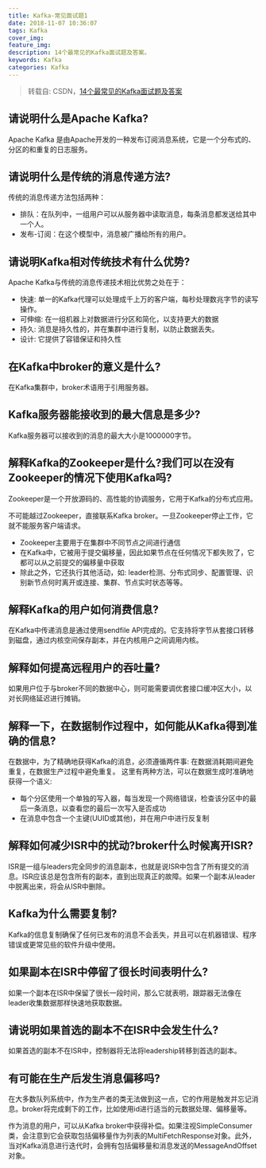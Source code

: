 ```yaml
---
title: Kafka-常见面试题1
date: 2018-11-07 10:36:07
tags: Kafka
cover_img:
feature_img:
description: 14个最常见的Kafka面试题及答案。
keywords: Kafka
categories: Kafka
---
```


> 转载自: CSDN，[14个最常见的Kafka面试题及答案](https://blog.csdn.net/yjh314/article/details/77568580)

## 请说明什么是Apache Kafka?
Apache Kafka 是由Apache开发的一种发布订阅消息系统，它是一个分布式的、分区的和重复的日志服务。

## 请说明什么是传统的消息传递方法?
传统的消息传递方法包括两种：

- 排队：在队列中，一组用户可以从服务器中读取消息，每条消息都发送给其中一个人。
- 发布-订阅：在这个模型中，消息被广播给所有的用户。

## 请说明Kafka相对传统技术有什么优势?
Apache Kafka与传统的消息传递技术相比优势之处在于：

- 快速: 单一的Kafka代理可以处理成千上万的客户端，每秒处理数兆字节的读写操作。
- 可伸缩: 在一组机器上对数据进行分区和简化，以支持更大的数据
- 持久: 消息是持久性的，并在集群中进行复制，以防止数据丢失。
- 设计: 它提供了容错保证和持久性

## 在Kafka中broker的意义是什么?
在Kafka集群中，broker术语用于引用服务器。

## Kafka服务器能接收到的最大信息是多少?
Kafka服务器可以接收到的消息的最大大小是1000000字节。

## 解释Kafka的Zookeeper是什么?我们可以在没有Zookeeper的情况下使用Kafka吗?
Zookeeper是一个开放源码的、高性能的协调服务，它用于Kafka的分布式应用。

不可能越过Zookeeper，直接联系Kafka broker。一旦Zookeeper停止工作，它就不能服务客户端请求。

- Zookeeper主要用于在集群中不同节点之间进行通信
- 在Kafka中，它被用于提交偏移量，因此如果节点在任何情况下都失败了，它都可以从之前提交的偏移量中获取
- 除此之外，它还执行其他活动，如: leader检测、分布式同步、配置管理、识别新节点何时离开或连接、集群、节点实时状态等等。

## 解释Kafka的用户如何消费信息?
在Kafka中传递消息是通过使用sendfile API完成的。它支持将字节从套接口转移到磁盘，通过内核空间保存副本，并在内核用户之间调用内核。

## 解释如何提高远程用户的吞吐量?
如果用户位于与broker不同的数据中心，则可能需要调优套接口缓冲区大小，以对长网络延迟进行摊销。

## 解释一下，在数据制作过程中，如何能从Kafka得到准确的信息?
在数据中，为了精确地获得Kafka的消息，必须遵循两件事: 在数据消耗期间避免重复，在数据生产过程中避免重复。
这里有两种方法，可以在数据生成时准确地获得一个语义:

- 每个分区使用一个单独的写入器，每当发现一个网络错误，检查该分区中的最后一条消息，以查看您的最后一次写入是否成功
- 在消息中包含一个主键(UUID或其他)，并在用户中进行反复制

## 解释如何减少ISR中的扰动?broker什么时候离开ISR?
ISR是一组与leaders完全同步的消息副本，也就是说ISR中包含了所有提交的消息。ISR应该总是包含所有的副本，直到出现真正的故障。如果一个副本从leader中脱离出来，将会从ISR中删除。

## Kafka为什么需要复制?
Kafka的信息复制确保了任何已发布的消息不会丢失，并且可以在机器错误、程序错误或更常见些的软件升级中使用。

## 如果副本在ISR中停留了很长时间表明什么?
如果一个副本在ISR中保留了很长一段时间，那么它就表明，跟踪器无法像在leader收集数据那样快速地获取数据。

## 请说明如果首选的副本不在ISR中会发生什么?
如果首选的副本不在ISR中，控制器将无法将leadership转移到首选的副本。

## 有可能在生产后发生消息偏移吗?
在大多数队列系统中，作为生产者的类无法做到这一点，它的作用是触发并忘记消息。broker将完成剩下的工作，比如使用id进行适当的元数据处理、偏移量等。

作为消息的用户，可以从Kafka broker中获得补偿。如果注视SimpleConsumer类，会注意到它会获取包括偏移量作为列表的MultiFetchResponse对象。此外，当对Kafka消息进行迭代时，会拥有包括偏移量和消息发送的MessageAndOffset对象。

